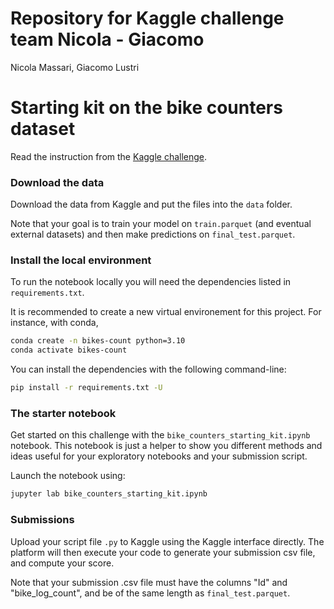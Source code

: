 # Repository for Kaggle challenge team Nicola - Giacomo

Nicola Massari, Giacomo Lustri

# Starting kit on the bike counters dataset

Read the instruction from the [Kaggle challenge](https://www.kaggle.com/competitions/mdsb-2023/overview).

### Download the data

Download the data from Kaggle and put the files into the `data` folder.

Note that your goal is to train your model on `train.parquet` (and eventual external datasets)
and then make predictions on `final_test.parquet`.

### Install the local environment

To run the notebook locally you will need the dependencies listed
in `requirements.txt`. 

It is recommended to create a new virtual environement for this project. For instance, with conda,
```bash
conda create -n bikes-count python=3.10
conda activate bikes-count
```

You can install the dependencies with the following command-line:

```bash
pip install -r requirements.txt -U
```

### The starter notebook

Get started on this challenge with the `bike_counters_starting_kit.ipynb` notebook.
This notebook is just a helper to show you different methods and ideas useful for your
exploratory notebooks and your submission script.

Launch the notebook using:

```bash
jupyter lab bike_counters_starting_kit.ipynb
```

### Submissions

Upload your script file `.py` to Kaggle using the Kaggle interface directly.
The platform will then execute your code to generate your submission csv file,
and compute your score.

Note that your submission .csv file must have the columns "Id" and "bike_log_count",
and be of the same length as `final_test.parquet`.
